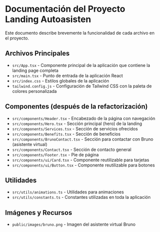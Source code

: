 # Documentación del Proyecto Landing Autoasisten

Este documento describe brevemente la funcionalidad de cada archivo en el proyecto.

## Archivos Principales

- `src/App.tsx` - Componente principal de la aplicación que contiene la landing page completa
- `src/main.tsx` - Punto de entrada de la aplicación React
- `src/index.css` - Estilos globales de la aplicación
- `tailwind.config.js` - Configuración de Tailwind CSS con la paleta de colores personalizada

## Componentes (después de la refactorización)

- `src/components/Header.tsx` - Encabezado de la página con navegación
- `src/components/Hero.tsx` - Sección principal (hero) de la landing
- `src/components/Services.tsx` - Sección de servicios ofrecidos
- `src/components/Benefits.tsx` - Sección de beneficios
- `src/components/BrunoContact.tsx` - Sección para contactar con Bruno (asistente virtual)
- `src/components/Contact.tsx` - Sección de contacto general
- `src/components/Footer.tsx` - Pie de página
- `src/components/ui/Card.tsx` - Componente reutilizable para tarjetas
- `src/components/ui/Button.tsx` - Componente reutilizable para botones

## Utilidades

- `src/utils/animations.ts` - Utilidades para animaciones
- `src/utils/constants.ts` - Constantes utilizadas en toda la aplicación

## Imágenes y Recursos

- `public/images/bruno.png` - Imagen del asistente virtual Bruno 
